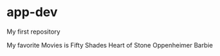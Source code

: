 # app-dev
My first repository


My favorite Movies is
Fifty Shades
Heart of Stone
Oppenheimer
Barbie